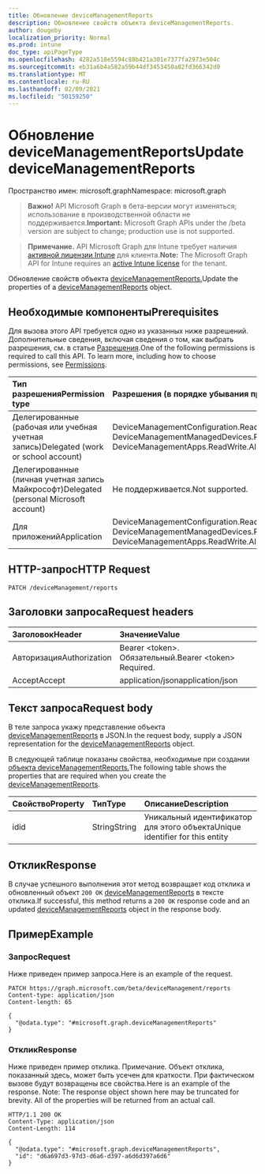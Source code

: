 ```yaml
---
title: Обновление deviceManagementReports
description: Обновление свойств объекта deviceManagementReports.
author: dougeby
localization_priority: Normal
ms.prod: intune
doc_type: apiPageType
ms.openlocfilehash: 4282a518e5594c88b421a301e7377fa2973e504c
ms.sourcegitcommit: eb31a6b4a582a59b44df3453450a82fd366342d0
ms.translationtype: MT
ms.contentlocale: ru-RU
ms.lasthandoff: 02/09/2021
ms.locfileid: "50159250"
---
```

# <a name="update-devicemanagementreports"></a><span data-ttu-id="137d4-103">Обновление deviceManagementReports</span><span class="sxs-lookup"><span data-stu-id="137d4-103">Update deviceManagementReports</span></span>

<span data-ttu-id="137d4-104">Пространство имен: microsoft.graph</span><span class="sxs-lookup"><span data-stu-id="137d4-104">Namespace: microsoft.graph</span></span>

> <span data-ttu-id="137d4-105">**Важно!** API Microsoft Graph в бета-версии могут изменяться; использование в производственной области не поддерживается.</span><span class="sxs-lookup"><span data-stu-id="137d4-105">**Important:** Microsoft Graph APIs under the /beta version are subject to change; production use is not supported.</span></span>

> <span data-ttu-id="137d4-106">**Примечание.** API Microsoft Graph для Intune требует наличия [активной лицензии Intune](https://go.microsoft.com/fwlink/?linkid=839381) для клиента.</span><span class="sxs-lookup"><span data-stu-id="137d4-106">**Note:** The Microsoft Graph API for Intune requires an [active Intune license](https://go.microsoft.com/fwlink/?linkid=839381) for the tenant.</span></span>

<span data-ttu-id="137d4-107">Обновление свойств объекта [deviceManagementReports.](../resources/intune-reporting-devicemanagementreports.md)</span><span class="sxs-lookup"><span data-stu-id="137d4-107">Update the properties of a [deviceManagementReports](../resources/intune-reporting-devicemanagementreports.md) object.</span></span>

## <a name="prerequisites"></a><span data-ttu-id="137d4-108">Необходимые компоненты</span><span class="sxs-lookup"><span data-stu-id="137d4-108">Prerequisites</span></span>
<span data-ttu-id="137d4-p101">Для вызова этого API требуется одно из указанных ниже разрешений. Дополнительные сведения, включая сведения о том, как выбрать разрешения, см. в статье [Разрешения](/graph/permissions-reference).</span><span class="sxs-lookup"><span data-stu-id="137d4-p101">One of the following permissions is required to call this API. To learn more, including how to choose permissions, see [Permissions](/graph/permissions-reference).</span></span>

|<span data-ttu-id="137d4-111">Тип разрешения</span><span class="sxs-lookup"><span data-stu-id="137d4-111">Permission type</span></span>|<span data-ttu-id="137d4-112">Разрешения (в порядке убывания привилегий)</span><span class="sxs-lookup"><span data-stu-id="137d4-112">Permissions (from most to least privileged)</span></span>|
|:---|:---|
|<span data-ttu-id="137d4-113">Делегированные (рабочая или учебная учетная запись)</span><span class="sxs-lookup"><span data-stu-id="137d4-113">Delegated (work or school account)</span></span>|<span data-ttu-id="137d4-114">DeviceManagementConfiguration.ReadWrite.All, DeviceManagementApps.ReadWrite.All, DeviceManagementManagedDevices.ReadWrite.All</span><span class="sxs-lookup"><span data-stu-id="137d4-114">DeviceManagementConfiguration.ReadWrite.All, DeviceManagementApps.ReadWrite.All, DeviceManagementManagedDevices.ReadWrite.All</span></span>|
|<span data-ttu-id="137d4-115">Делегированные (личная учетная запись Майкрософт)</span><span class="sxs-lookup"><span data-stu-id="137d4-115">Delegated (personal Microsoft account)</span></span>|<span data-ttu-id="137d4-116">Не поддерживается.</span><span class="sxs-lookup"><span data-stu-id="137d4-116">Not supported.</span></span>|
|<span data-ttu-id="137d4-117">Для приложений</span><span class="sxs-lookup"><span data-stu-id="137d4-117">Application</span></span>|<span data-ttu-id="137d4-118">DeviceManagementConfiguration.ReadWrite.All, DeviceManagementApps.ReadWrite.All, DeviceManagementManagedDevices.ReadWrite.All</span><span class="sxs-lookup"><span data-stu-id="137d4-118">DeviceManagementConfiguration.ReadWrite.All, DeviceManagementApps.ReadWrite.All, DeviceManagementManagedDevices.ReadWrite.All</span></span>|

## <a name="http-request"></a><span data-ttu-id="137d4-119">HTTP-запрос</span><span class="sxs-lookup"><span data-stu-id="137d4-119">HTTP Request</span></span>
<!-- {
  "blockType": "ignored"
}
-->
``` http
PATCH /deviceManagement/reports
```

## <a name="request-headers"></a><span data-ttu-id="137d4-120">Заголовки запроса</span><span class="sxs-lookup"><span data-stu-id="137d4-120">Request headers</span></span>
|<span data-ttu-id="137d4-121">Заголовок</span><span class="sxs-lookup"><span data-stu-id="137d4-121">Header</span></span>|<span data-ttu-id="137d4-122">Значение</span><span class="sxs-lookup"><span data-stu-id="137d4-122">Value</span></span>|
|:---|:---|
|<span data-ttu-id="137d4-123">Авторизация</span><span class="sxs-lookup"><span data-stu-id="137d4-123">Authorization</span></span>|<span data-ttu-id="137d4-124">Bearer &lt;token&gt;. Обязательный.</span><span class="sxs-lookup"><span data-stu-id="137d4-124">Bearer &lt;token&gt; Required.</span></span>|
|<span data-ttu-id="137d4-125">Accept</span><span class="sxs-lookup"><span data-stu-id="137d4-125">Accept</span></span>|<span data-ttu-id="137d4-126">application/json</span><span class="sxs-lookup"><span data-stu-id="137d4-126">application/json</span></span>|

## <a name="request-body"></a><span data-ttu-id="137d4-127">Текст запроса</span><span class="sxs-lookup"><span data-stu-id="137d4-127">Request body</span></span>
<span data-ttu-id="137d4-128">В теле запроса укажу представление объекта [deviceManagementReports](../resources/intune-reporting-devicemanagementreports.md) в JSON.</span><span class="sxs-lookup"><span data-stu-id="137d4-128">In the request body, supply a JSON representation for the [deviceManagementReports](../resources/intune-reporting-devicemanagementreports.md) object.</span></span>

<span data-ttu-id="137d4-129">В следующей таблице показаны свойства, необходимые при создании [объекта deviceManagementReports.](../resources/intune-reporting-devicemanagementreports.md)</span><span class="sxs-lookup"><span data-stu-id="137d4-129">The following table shows the properties that are required when you create the [deviceManagementReports](../resources/intune-reporting-devicemanagementreports.md).</span></span>

|<span data-ttu-id="137d4-130">Свойство</span><span class="sxs-lookup"><span data-stu-id="137d4-130">Property</span></span>|<span data-ttu-id="137d4-131">Тип</span><span class="sxs-lookup"><span data-stu-id="137d4-131">Type</span></span>|<span data-ttu-id="137d4-132">Описание</span><span class="sxs-lookup"><span data-stu-id="137d4-132">Description</span></span>|
|:---|:---|:---|
|<span data-ttu-id="137d4-133">id</span><span class="sxs-lookup"><span data-stu-id="137d4-133">id</span></span>|<span data-ttu-id="137d4-134">String</span><span class="sxs-lookup"><span data-stu-id="137d4-134">String</span></span>|<span data-ttu-id="137d4-135">Уникальный идентификатор для этого объекта</span><span class="sxs-lookup"><span data-stu-id="137d4-135">Unique identifier for this entity</span></span>|



## <a name="response"></a><span data-ttu-id="137d4-136">Отклик</span><span class="sxs-lookup"><span data-stu-id="137d4-136">Response</span></span>
<span data-ttu-id="137d4-137">В случае успешного выполнения этот метод возвращает код отклика и обновленный объект `200 OK` [deviceManagementReports](../resources/intune-reporting-devicemanagementreports.md) в тексте отклика.</span><span class="sxs-lookup"><span data-stu-id="137d4-137">If successful, this method returns a `200 OK` response code and an updated [deviceManagementReports](../resources/intune-reporting-devicemanagementreports.md) object in the response body.</span></span>

## <a name="example"></a><span data-ttu-id="137d4-138">Пример</span><span class="sxs-lookup"><span data-stu-id="137d4-138">Example</span></span>

### <a name="request"></a><span data-ttu-id="137d4-139">Запрос</span><span class="sxs-lookup"><span data-stu-id="137d4-139">Request</span></span>
<span data-ttu-id="137d4-140">Ниже приведен пример запроса.</span><span class="sxs-lookup"><span data-stu-id="137d4-140">Here is an example of the request.</span></span>
``` http
PATCH https://graph.microsoft.com/beta/deviceManagement/reports
Content-type: application/json
Content-length: 65

{
  "@odata.type": "#microsoft.graph.deviceManagementReports"
}
```

### <a name="response"></a><span data-ttu-id="137d4-141">Отклик</span><span class="sxs-lookup"><span data-stu-id="137d4-141">Response</span></span>
<span data-ttu-id="137d4-p102">Ниже приведен пример отклика. Примечание. Объект отклика, показанный здесь, может быть усечен для краткости. При фактическом вызове будут возвращены все свойства.</span><span class="sxs-lookup"><span data-stu-id="137d4-p102">Here is an example of the response. Note: The response object shown here may be truncated for brevity. All of the properties will be returned from an actual call.</span></span>
``` http
HTTP/1.1 200 OK
Content-Type: application/json
Content-Length: 114

{
  "@odata.type": "#microsoft.graph.deviceManagementReports",
  "id": "d6a697d3-97d3-d6a6-d397-a6d6d397a6d6"
}
```




